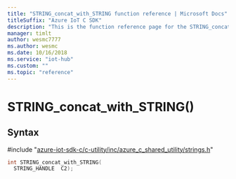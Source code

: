```yaml
---                             
title: "STRING_concat_with_STRING function reference | Microsoft Docs" 
titleSuffix: "Azure IoT C SDK"            
description: "This is the function reference page for the STRING_concat_with_STRING() function in the Azure IoT C SDK. This SDK is used with Azure IoT Hub and Azure IoT Hub Device Provisioning Service"            
manager: timlt                 
author: wesmc7777              
ms.author: wesmc               
ms.date: 10/16/2018                    
ms.service: "iot-hub"             
ms.custom: ""                
ms.topic: "reference"        
---                            
```


# STRING_concat_with_STRING()

## Syntax

\#include "[azure-iot-sdk-c/c-utility/inc/azure_c_shared_utility/strings.h](../strings-h.md)"  
```C
int STRING_concat_with_STRING(
  STRING_HANDLE  C2);
```

